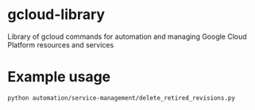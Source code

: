 # gcloud-library
Library of gcloud commands for automation and managing Google Cloud Platform resources and services

# Example usage
```
python automation/service-management/delete_retired_revisions.py
```